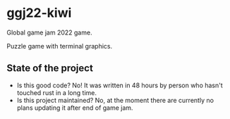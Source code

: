 # ggj22-kiwi
Global game jam 2022 game.

Puzzle game with terminal graphics.


## State of the project

* Is this good code? No! It was written in 48 hours by person who hasn't touched rust in a long time.
* Is this project maintained? No, at the moment there are currently no plans updating it after end of game jam.
